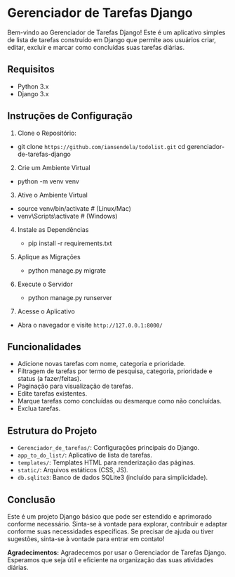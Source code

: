 # Gerenciador de Tarefas Django

Bem-vindo ao Gerenciador de Tarefas Django! Este é um aplicativo simples de lista de tarefas construído em Django que permite aos usuários criar, editar, excluir e marcar como concluídas suas tarefas diárias.

## Requisitos

- Python 3.x
- Django 3.x


## Instruções de Configuração

1. Clone o Repositório:
 - git clone `https://github.com/iansendela/todolist.git`
   cd gerenciador-de-tarefas-django


2. Crie um Ambiente Virtual
- python -m venv venv


3. Ative o Ambiente Virtual
- source venv/bin/activate # (Linux/Mac)
- venv\Scripts\activate # (Windows)


4. Instale as Dependências
    - pip install -r requirements.txt


5. Aplique as Migrações
    - python manage.py migrate


6. Execute o Servidor
    - python manage.py runserver
    

7. Acesse o Aplicativo
- Abra o navegador e visite `http://127.0.0.1:8000/`


## Funcionalidades

- Adicione novas tarefas com nome, categoria e prioridade.
- Filtragem de tarefas por termo de pesquisa, categoria, prioridade e status (a fazer/feitas).
- Paginação para visualização de tarefas.
- Edite tarefas existentes.
- Marque tarefas como concluídas ou desmarque como não concluídas.
- Exclua tarefas.


## Estrutura do Projeto

- `Gerenciador_de_tarefas/`: Configurações principais do Django.
- `app_to_do_list/`: Aplicativo de lista de tarefas.
- `templates/`: Templates HTML para renderização das páginas.
- `static/`: Arquivos estáticos (CSS, JS).
- `db.sqlite3`: Banco de dados SQLite3 (incluído para simplicidade).


## Conclusão

Este é um projeto Django básico que pode ser estendido e aprimorado conforme necessário. Sinta-se à vontade para explorar, contribuir e adaptar conforme suas necessidades específicas. Se precisar de ajuda ou tiver sugestões, sinta-se à vontade para entrar em contato!


**Agradecimentos:**
Agradecemos por usar o Gerenciador de Tarefas Django. Esperamos que seja útil e eficiente na organização das suas atividades diárias.
